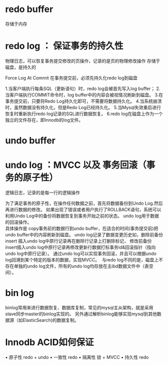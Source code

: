 # redo buffer
   存储于内存

# redo log ： 保证事务的持久性
   物理日志，可以恢复事务提交修改的页操作，记录的是页的物理修改操作
   存储于磁盘，是持久的
   
   Force Log At Commit
    在事务提交前，必须先持久化redo log到磁盘
    
   1.当客户端执行每条SQL（更新语句）时，redo log会被首先写入log buffer；
   2.当客户端执行COMMIT命令时，log buffer中的内容会被视情况刷新到磁盘。
   3.在事务提交前，只要将Redo Log持久化即可，不需要将数据持久化。
   4.当系统崩溃时，虽然数据没有持久化，但是Redo Log已经持久化。
   5.当Mysql失效重启进行恢复时重新执行redo log记录的SQL进行数据恢复。
   6.redo log在磁盘上作为一个独立的文件存在，即Innodb的log文件。

# undo buffer

# undo log ：MVCC 以及 事务回滚（事务的原子性）
   逻辑日志，记录的是每一行的逻辑操作
   
   为了满足事务的原子性，在操作任何数据之前，首先将数据备份到Undo Log.然后再进行数据的修改。
   如果出现了错误或者用户执行了ROLLBACK语句，系统可以利用Undo Log中的备份将数据恢复到事务开始之前的状态。
   undo log用于数据的回滚操作。   
   具体操作是 copy事务前的数据行到undo buffer，在适合的时间(事务提交前)把undo buffer中的内容刷新到磁盘。
   undo log记录了数据变更历史如，删除前备份 insert 插入undo log中原行记录再在删除行记录上打删除标记，
   修改前备份 insert插入undo log中原行记录再修改更新行数据打标事务id&回滚指针（指向undo log中原行记录）。
   通过undo log可以实现事务回滚，并且可以根据undo log回溯到某个特定的版本的数据，实现MVCC。  
   与redo log不同的是，磁盘上不存在单独的undo log文件，所有的undo log均存放在主ibd数据文件中（表空间）。

# bin log
   binlog常用来进行数据恢复、数据库复制，常见的mysql主从架构，就是采用slave同步master的binlog实现的。
   另外通过解析binlog能够实现mysql到其他数据源（如ElasticSearch)的数据复制。
   
   
# Innodb ACID如何保证
   • 原子性 redo + undo
   • 一致性 redo
   • 隔离性 锁 + MVCC
   • 持久性 redo